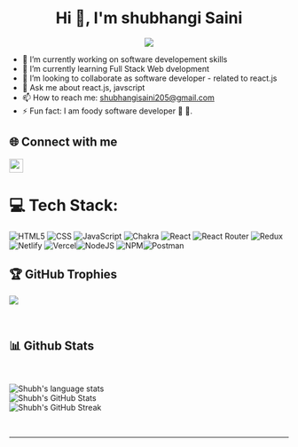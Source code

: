<h1 align="center">Hi 👋, I'm shubhangi Saini</h1>

<div align="center">
 <img src="https://readme-typing-svg.herokuapp.com?font=Crimson+Text&pause=1000&color=29F742&background=9FFF3A00&center=true&vCenter=true&width=435&lines=FULL+STACK+WEB+DEVELOPER;MERN+DEVELOPER;QUICK+LEARNER"/>
 </div>


 - 🔭 I’m currently working on software developement skills
- 🌱 I’m currently learning Full Stack Web dvelopment
- 👯 I’m looking to collaborate as software developer - related to react.js
- 💬 Ask me about react.js, javscript
- 📫 How to reach me: shubhangisaini205@gmail.com
- ⚡ Fun fact: I am foody software developer 🍕 🍔.
 
 
 
 ## 🌐 Connect with me 
<a href="https://www.linkedin.com/in/shubhangi-saini/">
<img height="25" src="https://img.shields.io/badge/LinkedIn-0077B5?style=for-the-badge&logo=linkedin&logoColor=white">
</a> 
 
 # 💻 Tech Stack:
![HTML5](https://img.shields.io/badge/html5-%23E34F26.svg?style=for-the-badge&logo=html5&logoColor=white) ![CSS](https://img.shields.io/badge/css3-%231572B6.svg?style=for-the-badge&logo=css3&logoColor=white)  ![JavaScript](https://img.shields.io/badge/javascript-%23323330.svg?style=for-the-badge&logo=javascript&logoColor=%23F7DF1E) ![Chakra](https://img.shields.io/badge/chakra-%234ED1C5.svg?style=for-the-badge&logo=chakraui&logoColor=white)  ![React](https://img.shields.io/badge/react-%2320232a.svg?style=for-the-badge&logo=react&logoColor=%2361DAFB) ![React Router](https://img.shields.io/badge/React_Router-CA4245?style=for-the-badge&logo=react-router&logoColor=white) ![Redux](https://img.shields.io/badge/redux-%23593d88.svg?style=for-the-badge&logo=redux&logoColor=white)  ![Netlify](https://img.shields.io/badge/netlify-%23000000.svg?style=for-the-badge&logo=netlify&logoColor=#00C7B7) ![Vercel](https://img.shields.io/badge/vercel-%23000000.svg?style=for-the-badge&logo=vercel&logoColor=white)![NodeJS](https://img.shields.io/badge/node.js-6DA55F?style=for-the-badge&logo=node.js&logoColor=white) ![NPM](https://img.shields.io/badge/NPM-%23000000.svg?style=for-the-badge&logo=npm&logoColor=white)![Postman](https://img.shields.io/badge/Postman-FF6C37?style=for-the-badge&logo=postman&logoColor=white) 


## 🏆 GitHub Trophies
![](https://github-profile-trophy.vercel.app/?username=Shubhangisaini205&theme=radical&no-frame=false&no-bg=true&margin-w=4)


</br>
<h2>📊 Github Stats </h2>
<div align="left">

  <br />
  
![Shubh's language stats](https://github-readme-stats-qx8s.vercel.app/api/top-langs/?username=Shubhangisaini205&theme=vision-friendly-dark&hide_border=true&include_all_commits=true&count_private=true&layout=compact)
  <br/>
![Shubh's GitHub Stats](https://github-readme-stats-qx8s.vercel.app/api?username=Shubhangisaini205&count_private=true&show_icons=true&theme=vision-friendly-dark&hide_border=true)
 <br/>
![Shubh's GitHub Streak](https://github-readme-streak-stats.herokuapp.com/?user=Shubhangisaini205&theme=vision-friendly-dark&hide_border=true)
<br/>

<br/>

</div>
<hr/>


